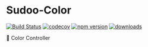 # Sudoo-Color

[![Build Status](https://travis-ci.com/SudoDotDog/Sudoo-Color.svg?branch=master)](https://travis-ci.com/SudoDotDog/Sudoo-Color)
[![codecov](https://codecov.io/gh/SudoDotDog/Sudoo-Color/branch/master/graph/badge.svg)](https://codecov.io/gh/SudoDotDog/Sudoo-Color)
[![npm version](https://badge.fury.io/js/%40sudoo%2Fcolor.svg)](https://www.npmjs.com/package/@sudoo/color)
[![downloads](https://img.shields.io/npm/dm/@sudoo/color.svg)](https://www.npmjs.com/package/@sudoo/color)

:deciduous_tree: Color Controller
